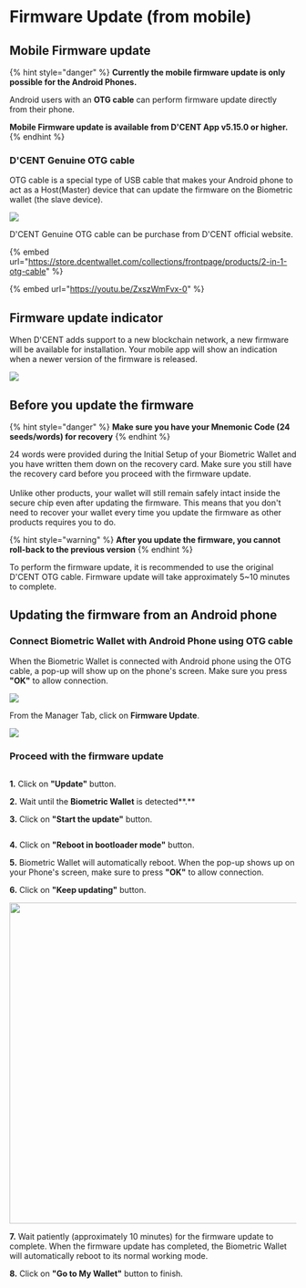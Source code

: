# Firmware Update (from mobile)

## Mobile Firmware update

{% hint style="danger" %}
**Currently the mobile firmware update is only possible for the Android Phones.**&#x20;

Android users with an **OTG cable** can perform firmware update directly from their phone.&#x20;

**Mobile Firmware update is available from D'CENT App v5.15.0 or higher.**
{% endhint %}

### D'CENT Genuine OTG cable

OTG cable is a special type of USB cable that makes your Android phone to act as a Host(Master) device that can update the firmware on the Biometric wallet (the slave device).

![](<../.gitbook/assets/그림1 (2) (1).png>)

D'CENT Genuine OTG cable can be purchase from D'CENT official website.

{% embed url="https://store.dcentwallet.com/collections/frontpage/products/2-in-1-otg-cable" %}

{% embed url="https://youtu.be/ZxszWmFvx-0" %}

## Firmware update indicator

When D'CENT adds support to a new blockchain network, a new firmware will be available for installation. Your mobile app will show an indication when a newer version of the firmware is released.

![](../.gitbook/assets/펌웨어eng.png)

## Before you update the firmware

{% hint style="danger" %}
**Make sure you have your Mnemonic Code (24 seeds/words) for recovery**
{% endhint %}

24 words were provided during the Initial Setup of your Biometric Wallet and you have written them down on the recovery card. Make sure you still have the recovery card before you proceed with the firmware update. \
\
Unlike other products, your wallet will still remain safely intact inside the secure chip even after updating the firmware. This means that you don't need to recover your wallet every time you update the firmware as other products requires you to do.&#x20;

{% hint style="warning" %}
**After you update the firmware, you cannot roll-back to the previous version**
{% endhint %}

To perform the firmware update, it is recommended to use the original D'CENT OTG cable. Firmware update will take approximately 5\~10 minutes to complete.&#x20;

## Updating the firmware from an Android phone

### Connect Biometric Wallet with Android Phone using OTG cable

When the Biometric Wallet is connected with Android phone using the OTG cable, a pop-up will show up on the phone's screen. Make sure you press **"OK"** to allow connection.

![](../.gitbook/assets/펌웨어-eng01.png)

From the Manager Tab, click on **Firmware Update**.

![](../.gitbook/assets/펌웨어-eng02.png)

### Proceed with the firmware update

<div align="left">

<img src="../.gitbook/assets/펌웨어-eng03.png" alt="">

</div>

**1.** Click on **"Update"** button.&#x20;

**2.** Wait until the **Biometric Wallet** is detected**.**&#x20;

**3.** Click on **"Start the update"** button.&#x20;

<div align="left">

<img src="../.gitbook/assets/펌웨어-eng04.png" alt="">

</div>

**4.** Click on **"Reboot in bootloader mode"** button.&#x20;

**5.** Biometric Wallet will automatically reboot. When the pop-up shows up on your Phone's screen, make sure to press **"OK"** to allow connection.&#x20;

**6.** Click on **"Keep updating"** button.

<div align="left">

<img src="../.gitbook/assets/펌웨어-eng05.png" alt="" width="563">

</div>

**7.** Wait patiently (approximately 10 minutes) for the firmware update to complete. When the firmware update has completed, the Biometric Wallet will automatically reboot to its normal working mode.&#x20;

**8.** Click on **"Go to My Wallet"** button to finish.
